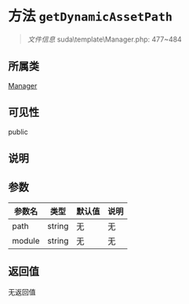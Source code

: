 # 方法 `getDynamicAssetPath`

> *文件信息* suda\template\Manager.php: 477~484

## 所属类 

[Manager](../Manager.md)

## 可见性

public

## 说明



## 参数


| 参数名 | 类型 | 默认值 | 说明 |
|--------|-----|-------|-------|
| path |  string | 无 | 无 |
| module |  string | 无 | 无 |



## 返回值

无返回值
